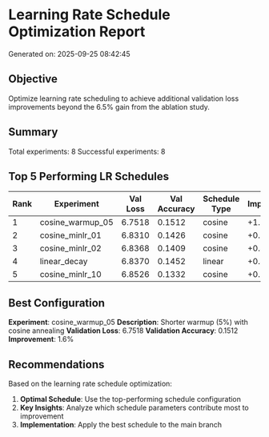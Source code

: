 # Learning Rate Schedule Optimization Report

Generated on: 2025-09-25 08:42:45

## Objective

Optimize learning rate scheduling to achieve additional validation loss improvements beyond the 6.5% gain from the ablation study.

## Summary

Total experiments: 8
Successful experiments: 8

## Top 5 Performing LR Schedules

| Rank | Experiment | Val Loss | Val Accuracy | Schedule Type | Improvement |
|------|------------|----------|--------------|---------------|-------------|
| 1 | cosine_warmup_05 | 6.7518 | 0.1512 | cosine | +1.6% |
| 2 | cosine_minlr_01 | 6.8310 | 0.1426 | cosine | +0.5% |
| 3 | cosine_minlr_02 | 6.8368 | 0.1409 | cosine | +0.4% |
| 4 | linear_decay | 6.8370 | 0.1452 | linear | +0.4% |
| 5 | cosine_minlr_10 | 6.8526 | 0.1332 | cosine | +0.1% |

## Best Configuration

**Experiment**: cosine_warmup_05
**Description**: Shorter warmup (5%) with cosine annealing
**Validation Loss**: 6.7518
**Validation Accuracy**: 0.1512
**Improvement**: 1.6%

## Recommendations

Based on the learning rate schedule optimization:

1. **Optimal Schedule**: Use the top-performing schedule configuration
2. **Key Insights**: Analyze which schedule parameters contribute most to improvement
3. **Implementation**: Apply the best schedule to the main branch
